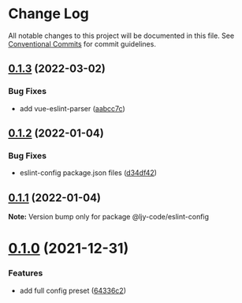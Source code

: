 # Change Log

All notable changes to this project will be documented in this file.
See [Conventional Commits](https://conventionalcommits.org) for commit guidelines.

## [0.1.3](https://github.com/ljy-code/eslint-config/compare/v0.1.2...v0.1.3) (2022-03-02)


### Bug Fixes

* add vue-eslint-parser ([aabcc7c](https://github.com/ljy-code/eslint-config/commit/aabcc7c04338d33375029c5611bed6ea52f4dbb8))





## [0.1.2](https://github.com/ljy-code/eslint-config/compare/v0.1.1...v0.1.2) (2022-01-04)


### Bug Fixes

* eslint-config package.json files ([d34df42](https://github.com/ljy-code/eslint-config/commit/d34df42d1908db84e71d837bef42ea4d85e56281))





## [0.1.1](https://github.com/ljy-code/eslint-config/compare/v0.1.0...v0.1.1) (2022-01-04)

**Note:** Version bump only for package @ljy-code/eslint-config





# [0.1.0](https://github.com/ljy-code/eslint-config/compare/v0.0.3...v0.1.0) (2021-12-31)


### Features

* add full config preset ([64336c2](https://github.com/ljy-code/eslint-config/commit/64336c2f9c25dac173dd39080bc60d086686a2b7))
